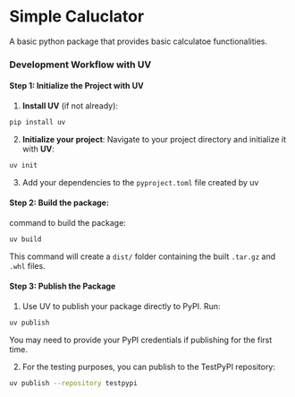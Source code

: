 # Simple Caluclator

A basic python package that provides basic calculatoe functionalities.


### Development Workflow with UV

#### Step 1: Initialize the Project with UV

1. **Install UV** (if not already):
```bash
pip install uv
```

2. **Initialize your project**:
Navigate to your project directory and initialize it with **UV**:
```bash
uv init
```

3. Add your dependencies to the `pyproject.toml` file created by uv


#### Step 2: Build the package:

command to build the package:
```bash
uv build
```
This command will create a `dist/` folder containing the built `.tar.gz` and `.whl` files.

#### Step 3: Publish the Package
1. Use UV to publish your package directly to PyPI. Run:
```bash
uv publish
```
You may need to provide your PyPI credentials if publishing for the first time.

2. For the testing purposes, you can publish to the TestPyPI repository:
```bash
uv publish --repository testpypi
```



